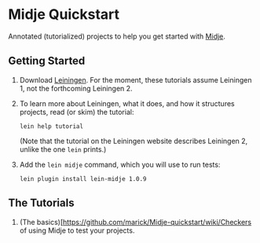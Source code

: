 Midje Quickstart
================

Annotated (tutorialized) projects to help you get started
with [Midje](https://github.com/marick/Midje).

Getting Started
------------

1.  Download
    [Leiningen](https://github.com/technomancy/leiningen). For
    the moment, these tutorials assume Leiningen 1, not the
    forthcoming Leiningen 2.

2. To learn more about Leiningen, what it does, and how it
   structures projects, read (or skim) the tutorial:

     `lein help tutorial`

    (Note that the tutorial on the Leiningen website
    describes Leiningen 2, unlike the one `lein` prints.)

2.  Add the `lein midje` command, which you will use to run
     tests:

     `lein plugin install lein-midje 1.0.9`

The Tutorials
----------

1.  (The
     basics)[https://github.com/marick/Midje-quickstart/wiki/Checkers
     of using Midje to test your projects. 
